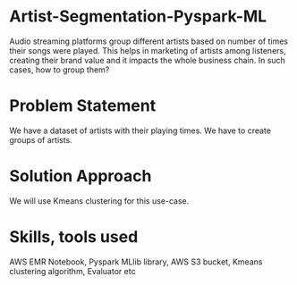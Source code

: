 # Artist-Segmentation-Pyspark-ML

Audio streaming platforms group different artists based on number of times their songs were played. This helps in marketing of artists among listeners, creating their brand value and it impacts the whole business chain. 
In such cases, how to group them?

# Problem Statement
We have a dataset of artists with their playing times. We have to create groups of artists. 
# Solution Approach
We will use Kmeans clustering for this use-case. 
# Skills, tools used 
AWS EMR Notebook, Pyspark MLlib library, AWS S3 bucket, Kmeans clustering algorithm, Evaluator etc

